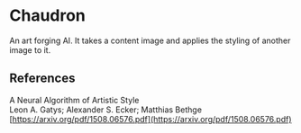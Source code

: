 # Chaudron

An art forging AI. It takes a content image and applies the styling of another image to it.

## References

A Neural Algorithm of Artistic Style  
Leon A. Gatys; Alexander S. Ecker; Matthias Bethge  
[https://arxiv.org/pdf/1508.06576.pdf](https://arxiv.org/pdf/1508.06576.pdf)
